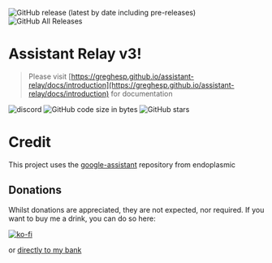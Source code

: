![GitHub release (latest by date including pre-releases)](https://img.shields.io/github/v/release/greghesp/assistant-relay?include_prereleases&style=flat-square) ![GitHub All Releases](https://img.shields.io/github/downloads/greghesp/assistant-relay/total?style=flat-square)

# Assistant Relay v3! 

> Please visit [https://greghesp.github.io/assistant-relay/docs/introduction](https://greghesp.github.io/assistant-relay/docs/introduction) for documentation


![discord](https://img.shields.io/discord/671664792896798720?style=flat-square)  ![GitHub code size in bytes](https://img.shields.io/github/languages/code-size/greghesp/assistant-relay?style=flat-square)
![GitHub stars](https://img.shields.io/github/stars/greghesp/assistant-relay?style=flat-square)

# Credit
This project uses the [google-assistant](https://github.com/endoplasmic/google-assistant) repository from endoplasmic



## Donations
Whilst donations are appreciated, they are not expected, nor required.  If you want to buy me a drink, you can do so here:

[![ko-fi](https://www.ko-fi.com/img/githubbutton_sm.svg)](https://ko-fi.com/O5O41SUX6)

or [directly to my bank](https://monzo.me/greghesp)



